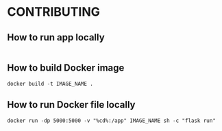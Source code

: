 # CONTRIBUTING

## How to run app locally
```
```

## How to build Docker image
```
docker build -t IMAGE_NAME .
```

## How to run Docker file locally
```
docker run -dp 5000:5000 -v "%cd%:/app" IMAGE_NAME sh -c "flask run"
```